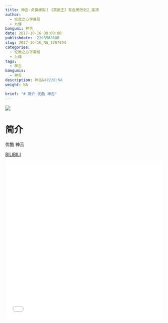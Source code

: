 ```yaml
---
title: 神舌-贞操爆裂！《禁欲王》有吉黑历史2_高清
author: 
  - 伦敦之心字幕组
  - 九條
bangumi: 神舌
date: 2017-10-16 00:00:00
publishdate: -2208988800
slug: 2017-10-16_NA_1707494
categories: 
  - 伦敦之心字幕组
  - 九條
tags: 
  - 神舌
bangumis: 
  - 神舌
description: 神舌&#8226;NA
weight: NA

brief: "# 简介 优酷 神舌"
---
```


![](https://i.imgur.com/A5xLdY7.png)

# 简介  
优酷 神舌

  [BILIBILI](https://www.bilibili.com/video/av1707494/)


<div class="vcontainer">  <iframe class='video' src="//www.bilibili.com/blackboard/player.html?aid=1707494" width="100%" height="500" frameborder="0" allowfullscreen="allowfullscreen"></iframe></div>

